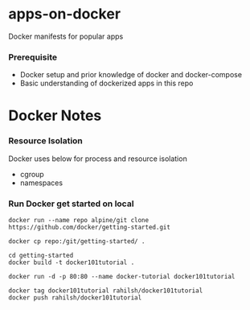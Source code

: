 # apps-on-docker #


Docker manifests for popular apps

### Prerequisite 
* Docker setup and prior knowledge of docker and docker-compose
* Basic understanding of dockerized apps in this repo


# Docker Notes

### Resource Isolation
Docker uses below for process and resource isolation

* cgroup
* namespaces

### Run Docker get started on local
```
docker run --name repo alpine/git clone https://github.com/docker/getting-started.git

docker cp repo:/git/getting-started/ .

cd getting-started
docker build -t docker101tutorial .

docker run -d -p 80:80 --name docker-tutorial docker101tutorial

docker tag docker101tutorial rahilsh/docker101tutorial
docker push rahilsh/docker101tutorial
```
